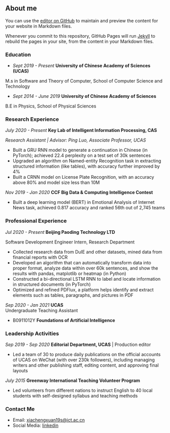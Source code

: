 ## About me

You can use the [editor on GitHub](https://github.com/chengxuan-xia/chengxuan-xia.github.io/edit/main/README.md) to maintain and preview the content for your website in Markdown files.

Whenever you commit to this repository, GitHub Pages will run [Jekyll](https://jekyllrb.com/) to rebuild the pages in your site, from the content in your Markdown files.


### Education
* _Sept 2019 - Present_    **University of Chinese Academy of Sciences (UCAS)**

M.s in Software and Theory of Computer, School of Computer Science and Technology                           

* _Sept 2014 - June 2019_    **University of Chinese Academy of Sciences** 

B.E in Physics, School of Physical Sciences


### Research Experience
_July 2020 - Present_ **Key Lab of Intelligent Information Processing, CAS**

_Research Assistant | Advisor: Ping Luo, Associate Professor, UCAS_
*	Built a GRU RNN model to generate a continuation in Chinese (in PyTorch); achieved 22.4 perplexity on a test set of 30k sentences
* Upgraded an algorithm on Named-entity Recognition task in extracting structured information (like tables), with accuracy further improved by 4%
*	Built a CRNN model on License Plate Recognition, with an accuracy above 80% and model size less than 10M

_Nov 2019 - Jan 2020_ **CCF Big Data & Computing Intelligence Contest**
* Built a deep learning model (BERT) in Emotional Analysis of Internet News task, achieved 0.817 accuracy and ranked 56th out of 2,745 teams


### Professional Experience
_Jul 2020 - Present_   **Beijing Paoding Technology LTD**

Software Development Engineer Intern, Research Department

*	Collected research data from DuIE and other datasets, mined data from financial reports with OCR
*	Developed an algorithm that can automatically transform data into proper format, analyze data within over 60k sentences, and show the results with pandas, matplotlib or heatmap (in Python)
*	Constructed a bi-directional LSTM RNN to label and locate information in structured documents (in PyTorch) 
*	Optimized and refined PDFlux, a platform helps identify and extract elements such as tables, paragraphs, and pictures in PDF

_Sep 2020 - Jan 2021_   **UCAS**  
Undergraduate Teaching Assistant
* B0911012Y **Foundations of Artificial Intelligence**


### Leadership Activities
_Sep 2019 - Sep 2020_   **Editorial Department, UCAS**   | Production editor
* Led a team of 30 to produce daily publications on the official accounts of UCAS on WeChat (with over 230k followers), including managing writers and other publishing staff, editing content, and approving final layouts

_July 2015_   **Greenway International Teaching Volunteer Program**
* Led volunteers from different nations to instruct English to 40 local students with self-designed syllabus and teaching methods


### Contact Me

* Email: [xiachengxuan19s@ict.ac.cn](xiachengxuan19s@ict.ac.cn)
* Social Media: [linkedin](https://www.linkedin.com/in/chengxuan-xia-30a4151b9/)
